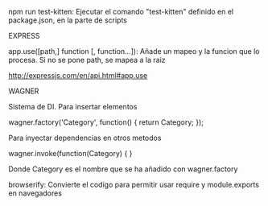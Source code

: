 npm run test-kitten: Ejecutar el comando "test-kitten" definido en el package.json, en la parte de scripts

EXPRESS

app.use([path,] function [, function...]): Añade un mapeo y la funcion que lo procesa. Si no se pone path, se mapea a la raiz

http://expressjs.com/en/api.html#app.use

WAGNER

Sistema de DI. Para insertar elementos

wagner.factory('Category', function() {
    return Category;
  });

 Para inyectar dependencias en otros metodos

 wagner.invoke(function(Category) {
 }

 Donde Category es el nombre que se ha añadido con wagner.factory



 browserify: Convierte el codigo para permitir usar require y module.exports en navegadores